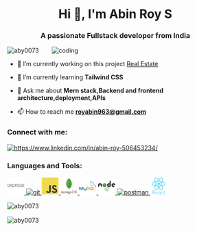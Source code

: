 <h1 align="center">Hi 👋, I'm Abin Roy S</h1>
<h3 align="center">A passionate Fullstack developer from India</h3>
<img align="right" alt="coding" width="400" src="https://i.gifer.com/fetch/w300-preview/ae/ae3e28761140fbd1ad80e282f271664d.gif">
<p align="left"> <img src="https://komarev.com/ghpvc/?username=aby0073&label=Profile%20views&color=0e75b6&style=flat" alt="aby0073" /> </p>

- 🔭 I’m currently working on this project [Real Estate](https://admirable-concha-381f43.netlify.app/)

- 🌱 I’m currently learning **Tailwind CSS**

- 💬 Ask me about **Mern stack,Backend and frontend architecture,deployment,APIs**

- 📫 How to reach me **royabin963@gmail.com**

<h3 align="left">Connect with me:</h3>
<p align="left">
<a href="https://www.linkedin.com/in/abin-roy-506453234/" target="blank"><img align="center" src="https://raw.githubusercontent.com/rahuldkjain/github-profile-readme-generator/master/src/images/icons/Social/linked-in-alt.svg" alt="https://www.linkedin.com/in/abin-roy-506453234/" height="30" width="40" /></a>
</p>

<h3 align="left">Languages and Tools:</h3>
<p align="left"> <a href="https://expressjs.com" target="_blank" rel="noreferrer"> <img src="https://raw.githubusercontent.com/devicons/devicon/master/icons/express/express-original-wordmark.svg" alt="express" width="40" height="40"/> </a> <a href="https://git-scm.com/" target="_blank" rel="noreferrer"> <img src="https://www.vectorlogo.zone/logos/git-scm/git-scm-icon.svg" alt="git" width="40" height="40"/> </a> <a href="https://developer.mozilla.org/en-US/docs/Web/JavaScript" target="_blank" rel="noreferrer"> <img src="https://raw.githubusercontent.com/devicons/devicon/master/icons/javascript/javascript-original.svg" alt="javascript" width="40" height="40"/> </a> <a href="https://www.mongodb.com/" target="_blank" rel="noreferrer"> <img src="https://raw.githubusercontent.com/devicons/devicon/master/icons/mongodb/mongodb-original-wordmark.svg" alt="mongodb" width="40" height="40"/> </a> <a href="https://www.mysql.com/" target="_blank" rel="noreferrer"> <img src="https://raw.githubusercontent.com/devicons/devicon/master/icons/mysql/mysql-original-wordmark.svg" alt="mysql" width="40" height="40"/> </a> <a href="https://nodejs.org" target="_blank" rel="noreferrer"> <img src="https://raw.githubusercontent.com/devicons/devicon/master/icons/nodejs/nodejs-original-wordmark.svg" alt="nodejs" width="40" height="40"/> </a> <a href="https://postman.com" target="_blank" rel="noreferrer"> <img src="https://www.vectorlogo.zone/logos/getpostman/getpostman-icon.svg" alt="postman" width="40" height="40"/> </a> <a href="https://reactjs.org/" target="_blank" rel="noreferrer"> <img src="https://raw.githubusercontent.com/devicons/devicon/master/icons/react/react-original-wordmark.svg" alt="react" width="40" height="40"/> </a> </p>

<p><img align="center" src="https://github-readme-stats.vercel.app/api/top-langs?username=aby0073&show_icons=true&locale=en&layout=compact" alt="aby0073" /></p>

<p><img align="center" src="https://github-readme-streak-stats.herokuapp.com/?user=aby0073&" alt="aby0073" /></p>
